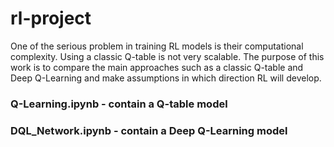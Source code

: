 # rl-project
One of the serious problem in training RL models is their computational complexity. Using a classic Q-table is not very scalable. The purpose of this work is to compare the main approaches such as a classic Q-table and Deep Q-Learning and make assumptions in which direction RL will develop.

### Q-Learning.ipynb - contain a Q-table model

### DQL_Network.ipynb - contain a Deep Q-Learning model
